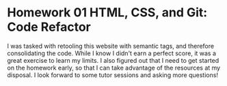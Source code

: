 # Homework 01 HTML, CSS, and Git: Code Refactor

I was tasked with retooling this website with semantic tags, and therefore consolidating
the code. While I know I didn't earn a perfect score, it was a great exercise to learn my limits.
I also figured out that I need to get started on the homework early, so that I can take advantage
of the resources at my disposal. I look forward to some tutor sessions and asking more questions!